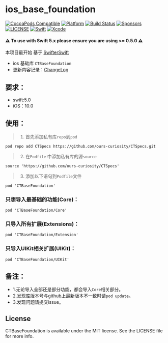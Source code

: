 # ios_base_foundation

[![CocoaPods Compatible](https://img.shields.io/cocoapods/v/ios_base_foundation.svg)](https://img.shields.io/cocoapods/v/ios_base_foundation.svg)
[![Platform](https://img.shields.io/cocoapods/p/ios_base_foundation.svg?style=flat)](https://ios_base_foundation.github.io/Alamofire)
[![Build Status](https://travis-ci.org/ios_base_foundation/SnapKit.svg)](https://travis-ci.org/ios_base_foundation/ios_base_foundation)
[![Sponsors](https://opencollective.com/ios_base_foundation/sponsors/badge.svg)](https://opencollective.com/ios_base_foundation/sponsors/badge.svg)
[![LICENSE](https://img.shields.io/cocoapods/l/ios_base_foundation.svg)](https://img.shields.io/cocoapods/l/ios_base_foundation.svg)
[![Swift](https://img.shields.io/badge/Swift-5.0-orange.svg)](https://swift.org)
[![Xcode](https://img.shields.io/badge/Xcode-11.4-blue.svg)](https://developer.apple.com/xcode)

#### ⚠️ **To use with Swift 5.x please ensure you are using >= 0.5.0** ⚠️

本项目最开始 基于 [SwifterSwift](https://github.com/SwifterSwift/SwifterSwift/blob/master/README.md)

- ios 基础库
  `CTBaseFoundation`
- 更新内容记录：[ChangeLog](https://github.com/ours-curiosity/ios_base_foundation/blob/main/ChangeLog.md)


## 要求：
- swift:5.0
- iOS：10.0

## 使用：

> 1. 首先添加私有库`repo`到`pod`
```
pod repo add CTSpecs https://github.com/ours-curiosity/CTSpecs.git
```
> 2. 在`Podfile` 中添加私有库的源`source`
```
source 'https://github.com/ours-curiosity/CTSpecs'
```
> 3. 添加以下语句到`Podfile`文件
```
pod 'CTBaseFoundation' 
```

###  只想导入最基础的功能(Core)：
```
pod 'CTBaseFoundation/Core'
```

###  只导入所有扩展(Extensions)：
```
pod 'CTBaseFoundation/Extension' 
```

###  只导入UIKit相关扩展(UIKit)：
```
pod 'CTBaseFoundation/UIKit' 
```

## 备注：
* 1.无论导入全部还是部分功能，都会导入`Core`相关部分。
* 2.发现库版本号与github上最新版本不一致时请`pod update`。
* 3.发现问题请提交issue。

## License

CTBaseFoundation is available under the MIT license. See the LICENSE file for more info.
